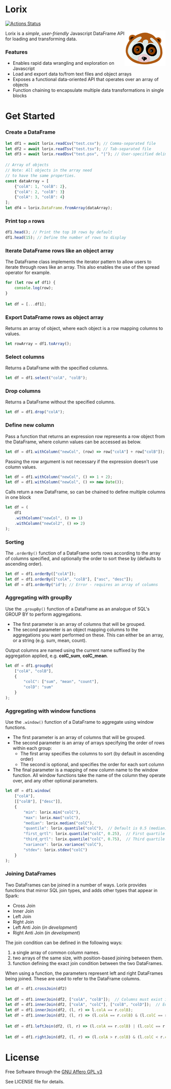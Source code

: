 # Lorix

[![Actions Status](https://github.com/jmsmistral/lorix/workflows/Lorix%20Publish%20Workflow/badge.svg)](https://github.com/jmsmistral/lorix/actions)

<img align="right" src=docs/images/lorix.png height="110px">

Lorix is a _simple_, _user-friendly_ Javascript DataFrame API for loading and transforming data.

### Features

- Enables rapid data wrangling and exploration on Javascript
- Load and export data to/from text files and object arrays
- Exposes a functional data-oriented API that operates over an array of objects
- Function chaining to encapsulate multiple data transformations in single blocks

# Get Started

### Create a DataFrame

```javascript
let df1 = await lorix.readCsv("test.csv"); // Comma-separated file
let df2 = await lorix.readTsv("test.tsv"); // Tab-separated file
let df3 = await lorix.readDsv("test.psv", "|"); // User-specified delimiter

// Array of objects
// Note: All objects in the array need
// to have the same properties.
const dataArray = [
    {"colA": 1, "colB": 2},
    {"colA": 2, "colB": 3}
    {"colA": 3, "colB": 4}
];
let df4 = lorix.DataFrame.fromArray(dataArray);
```

### Print top _`n`_ rows

```javascript
df1.head(); // Print the top 10 rows by default
df1.head(15); // Define the number of rows to display
```

### Iterate DataFrame rows like an object array

The DataFrame class implements the iterator pattern to allow users to iterate through rows like an array. This also enables the use of the spread operator for example.

```javascript
for (let row of df1) {
    console.log(row);
}

let df = [...df1];
```

### Export DataFrame rows as object array

Returns an array of object, where each object is a row mapping columns to values.

```javascript
let rowArray = df1.toArray();
```

### Select columns

Returns a DataFrame with the specified columns.

```javascript
let df = df1.select("colA", "colB");
```

### Drop columns

Returns a DataFrame without the specified columns.

```javascript
let df = df1.drop("colA");
```

### Define new column

Pass a function that returns an expression row represents a row object from the DataFrame, where column values can be accessed as below.

```javascript
let df = df1.withColumn("newCol", (row) => row["colA"] + row["colB"]);
```

Passing the row argument is not necessary if the expression doesn't use column values.

```javascript
let df = df1.withColumn("newCol", () => 1 + 2);
let df = df1.withColumn("newCol", () => new Date());
```

Calls return a new DataFrame, so can be chained to define multiple columns in one block

```javascript
let df = (
    df1
    .withColumn("newCol", () => 1)
    .withColumn("newCol2", () => 2)
);
```

### Sorting

The `.orderBy()` function of a DataFrame sorts rows according to the array of columns specified, and optionally the order to sort these by (defaults to ascending order).

```javascript
let df = df1.orderBy(["colA"]);
let df = df1.orderBy(["colA", "colB"], ["asc", "desc"]);
let df = df1.orderBy("id"); // Error - requires an array of columns
```

### Aggregating with groupBy

Use the `.groupBy()` function of a DataFrame as an analogue of SQL's GROUP BY to perform aggregations.
- The first parameter is an array of columns that will be grouped.
- The second parameter is an object mapping columns to the aggregations you want performed on these. This can either be an array, or a string (e.g. sum, mean, count).

Output columns are named using the current name suffixed by the aggregation applied, e.g. **colC_sum**, **colC_mean**.

```javascript
let df = df1.groupBy(
    ["colA", "colB"],
    {
        "colC": ["sum", "mean", "count"],
        "colD": "sum"
    }
);
```

### Aggregating with window functions

Use the `.window()` function of a DataFrame to aggregate using window functions.
- The first parameter is an array of columns that will be grouped.
- The second parameter is an array of arrays specifying the order of rows within each group:
  - The first array specifies the columns to sort (by default in ascending order)
  - The second is optional, and specifies the order for each sort column
- The final parameter is a mapping of new column name to the window function. All window functions
take the name of the column they operate over, and any other optional parameters.

```javascript
let df = df1.window(
    ["colA"],
    [["colB"], ["desc"]],
    {
        "min": lorix.min("colC"),
        "max": lorix.max("colC"),
        "median": lorix.median("colC"),
        "quantile": lorix.quantile("colC"),  // Default is 0.5 (median)
        "first_qrtl": lorix.quantile("colC", 0.25),  // First quartile
        "third_qrtl": lorix.quantile("colC", 0.75),  // Third quartile
        "variance": lorix.variance("colC"),
        "stdev": lorix.stdev("colC")
    }
);
```


### Joining DataFrames

Two DataFrames can be joined in a number of ways. Lorix provides functions that mirror SQL join types, and adds other types that appear in Spark:
- Cross Join
- Inner Join
- Left Join
- Right Join
- Left Anti Join (_in development_)
- Right Anti Join (_in development_)

The join condition can be defined in the following ways:
1. a single array of common column names.
2. two arrays of the same size, with position-based joining between them.
3. function defining the exact join condition between the two DataFrames.

When using a function, the parameters represent left and right DataFrames
being joined. These are used to refer to the DataFrame columns.

```javascript
let df = df1.crossJoin(df2)

let df = df1.innerJoin(df2, ["colA", "colB"]);  // Columns must exist in both DataFrames
let df = df1.innerJoin(df2, ["colA", "colC"], ["colB", "colD"]);  // Equivalent to colA == colB and colC == colD
let df = df1.innerJoin(df2, (l, r) => l.colA == r.colB);
let df = df1.innerJoin(df2, (l, r) => (l.colA == r.colB) & (l.colC == r.colD));

let df = df1.leftJoin(df2, (l, r) => (l.colA == r.colB) | (l.colC == r.colD));

let df = df1.rightJoin(df2, (l, r) => (l.colA > r.colB) & (l.colC < r.colD));
```


# License

Free Software through the [GNU Affero GPL v3](https://www.gnu.org/licenses/why-affero-gpl.en.html)

See LICENSE file for details.
